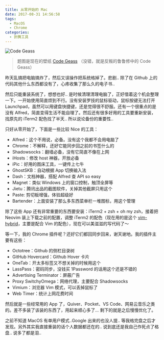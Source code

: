 ```yaml
---
title: 从零开始的 Mac
date: 2017-08-31 14:56:58
tags:
  - MacOS
  - Chrome
categories:
  - 折腾工具
---
```


![Code Geass](http://ouv0frko5.bkt.clouddn.com/2017-08-31-Code%20Geass.png)

> 题图是现在的壁纸 [Code Geass](https://alpha.wallhaven.cc/wallpaper/456973) （没错，就是反叛的鲁鲁修中的 Code Geass）

昨天乱搞把电脑搞炸了，然后又误操作把系统格掉了。悲剧.. 除了在 Github 上的代码其他什么东西都没有了，心疼收集了那么久的电子书..

然后只能重装系统了，想想也好.. 是时候清理清理电脑了，正好借着这个机会整理一下。一开始使用简直烦到不行。没有安装罗技的鼠标驱动，鼠标按键无法打开 Launchpad，虽然可以用键盘快捷键，还是觉得很不舒服。还有一个很重点的是没有 Alfred，简直变得生活不能自理了。然后还有很多好用的工具要重新安装，找原先的 iTerm2 配色找了半天.. 所以说论备份的重要性..

<!--more-->

只好从零开始了，下面是一些比较 Nice 的工具：

- Alfred：这个不用说，必备。没有这个我都不会用电脑了
- Chrome：不解释，还好它能同步回之前的书签什么的
- Shadowsocks：翻墙必备，没有它简直不像在上网
- iHosts：修改 host 神器，开放必备
- iPic：好用的图床工具，一键传上七牛
- GhostSKB：自动根据 App 切换输入法
- Dash：文档神器，搭配 Alfred 查 API so easy
- Magnet：类似 Windows 上的窗口控制，触顶全屏等
- Jietu：腾讯出品的截图软件，关掉其他截屏只用这个
- Paste: 剪切板增强，体验超级好
- Bartender：上面安装了那么多东西菜单栏一堆图标，用这个管理

除了这些 App 还有非常重要的东西要安装：iTerm2 + zsh + oh my zsh，接着把 Neovim 装上下载之前的配置，调整 iTerm2 的配色（现在用的是这个 [vim-hybrid](<https://github.com/w0ng/vim-hybrid>)，主要是配合 Vim 的配色），现在可以美滋滋的写代码了～

等一下，我的 Chrome 插件呢？还好它们都回同步回来，谢天谢地。我的插件主要有这些：

- Octotree：Github 的侧栏目录树
- GitHub Hovercard：Github Hover 卡片
- OneTab：开太多标签又不想关掉的时候用这个
- LassPass：密码同步，没钱买 1Password 的话用这个还是不错的
- Advertising Terminator：屏蔽广告
- Proxy SwitchyOmega：网络代理，主要配合 Shadowsocks
- Vimium：浏览器 Vim 模式，可以丢掉鼠标了
- Web Timer：统计上网花费时间

然后就是一些经常用的 App 了，Quiver、Pocket、VS Code、网易云音乐之类的。差不多装了该装的东西了，用起来顺心多了... 剩下的就是之后慢慢优化了。

之前不知道 MacOS 有单用户模式..Google 出来的也没人提.. 等我格完盘之后才发现。另外其实我直接重装的话个人数据都还在的.. 说到底还是我自己作死点了格盘.. 说多了都是泪..
